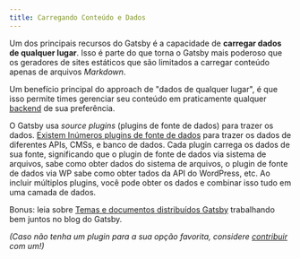 ```yaml
---
title: Carregando Conteúdo e Dados
---
```


Um dos principais recursos do Gatsby é a capacidade de **carregar dados de qualquer lugar**. Isso é parte do que torna o Gatsby mais poderoso que os geradores de sites estáticos que são limitados a carregar conteúdo apenas de arquivos *Markdown*.

Um benefício principal do approach de "dados de qualquer lugar", é que isso permite times gerenciar seu conteúdo em praticamente qualquer [backend](/docs/glossary/#backend) de sua preferência. 

O Gatsby usa *source plugins* (plugins de fonte de dados) para trazer os dados. [Existem Inúmeros plugins de fonte de dados](/plugins/?=gatsby-source) para trazer os dados de diferentes APIs, CMSs, e banco de dados. Cada plugin carrega os dados de sua fonte, significando que o plugin de fonte de dados via sistema de arquivos, sabe como obter dados do sistema de arquivos, o plugin de fonte de dados via WP sabe como obter tados da API do WordPress, etc. Ao incluir múltiplos plugins, você pode obter os dados e combinar isso tudo em uma camada de dados.

Bonus: leia sobre [Temas e documentos distribuídos Gatsby](/blog/2019-07-03-using-themes-for-distributed-docs/) trabalhando bem juntos no blog do Gatsby.

_(Caso não tenha um plugin para a sua opção favorita, considere [contribuir](/docs/creating-plugins) com um!)_

<GuideList slug={props.slug} />
